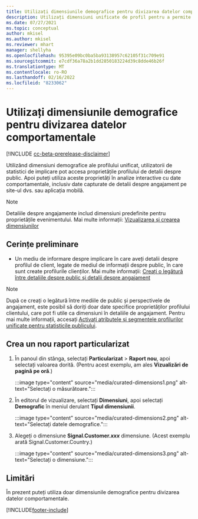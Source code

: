 ```yaml
---
title: Utilizați dimensiunile demografice pentru divizarea datelor comportamentale (dimensiuni organizate)
description: Utilizați dimensiuni unificate de profil pentru a permite statisticilor publicului proprietățile profilului clientului.
ms.date: 07/27/2021
ms.topic: conceptual
author: mkisel
ms.author: mkisel
ms.reviewer: mhart
manager: shellyha
ms.openlocfilehash: 95395e09bc0ba5ba93138957c62105f31c709e91
ms.sourcegitcommit: e7cdf36a78a2b1dd2850183224d39c8dde46b26f
ms.translationtype: MT
ms.contentlocale: ro-RO
ms.lasthandoff: 02/16/2022
ms.locfileid: "8233062"
---
```

# <a name="use-demographic-dimensions-for-splitting-behavioral-data"></a>Utilizați dimensiunile demografice pentru divizarea datelor comportamentale

[!INCLUDE [cc-beta-prerelease-disclaimer](includes/cc-beta-prerelease-disclaimer.md)]

Utilizând dimensiuni demografice ale profilului unificat, utilizatorii de statistici de implicare pot accesa proprietățile profilului de detalii despre public. Apoi puteți utiliza aceste proprietăți în analize interactive cu date comportamentale, inclusiv date capturate de detalii despre angajament pe site-ul dvs. sau aplicația mobilă.

>[!NOTE]
> Detaliile despre angajamente includ dimensiuni predefinite pentru proprietățile evenimentului. Mai multe informații: [Vizualizarea și crearea dimensiunilor](dimensions.md)

## <a name="prerequisite"></a>Cerințe preliminare

- Un mediu de informare despre implicare în care aveți detalii despre profilul de client, legate de mediul de informații despre public, în care sunt create profilurile clienților. Mai multe informații: [Creați o legătură între detaliile despre public și detalii despre angajament](integrate-audience-insights-engagement-insights.md)

> [!NOTE]
> După ce creați o legătură între mediile de public și perspectivele de angajament, este posibil să doriți doar date specifice proprietăților profilului clientului, care pot fi utile ca dimensiuni în detaliile de angajament. Pentru mai multe informații, accesați [Activați atributele și segmentele profilurilor unificate pentru statisticile publicului](integrate-audience-insights-engagement-insights.md#enable-audience-insights-unified-profiles-attributes-and-segments).

## <a name="create-a-new-custom-report"></a>Crea un nou raport particularizat

1. În panoul din stânga, selectați **Particularizat** > **Raport nou**, apoi selectați valoarea dorită. (Pentru acest exemplu, am ales **Vizualizări de pagină pe oră**.)

    :::image type="content" source="media/curated-dimensions1.png" alt-text="Selectați o măsurătoare.":::

2. În editorul de vizualizare, selectați **Dimensiuni**, apoi selectați **Demografic** în meniul derulant **Tipul dimensiunii**.

    :::image type="content" source="media/curated-dimensions2.png" alt-text="Selectați datele demografice.":::

3. Alegeți o dimensiune **Signal.Customer.*xxx*** dimensiune. (Acest exemplu arată Signal.Customer.Country.)

    :::image type="content" source="media/curated-dimensions3.png" alt-text="Selectați o dimensiune.":::
  
## <a name="limitations"></a>Limitări

În prezent puteți utiliza doar dimensiunile demografice pentru divizarea datelor comportamentale.


[!INCLUDE[footer-include](../includes/footer-banner.md)]
